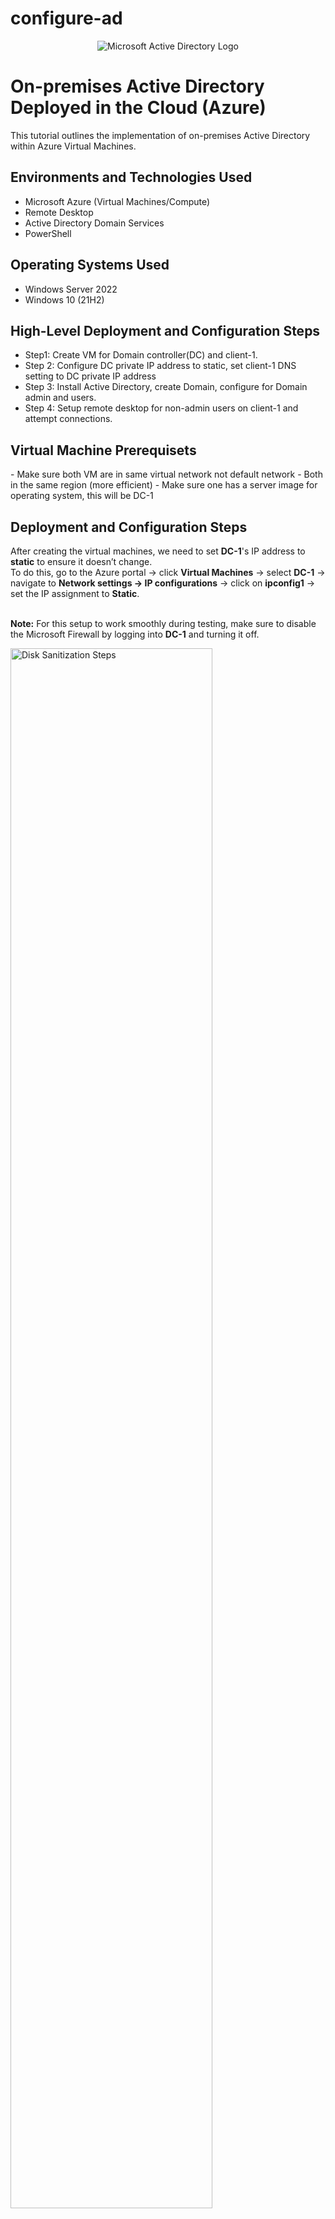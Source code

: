 # configure-ad

<p align="center">
<img src="https://i.imgur.com/pU5A58S.png" alt="Microsoft Active Directory Logo"/>
</p>

<h1>On-premises Active Directory Deployed in the Cloud (Azure)</h1>
This tutorial outlines the implementation of on-premises Active Directory within Azure Virtual Machines.<br />

<h2>Environments and Technologies Used</h2>

- Microsoft Azure (Virtual Machines/Compute)
- Remote Desktop
- Active Directory Domain Services
- PowerShell

<h2>Operating Systems Used </h2>

- Windows Server 2022
- Windows 10 (21H2)

<h2>High-Level Deployment and Configuration Steps</h2>

- Step1: Create VM for Domain controller(DC) and client-1. 
- Step 2: Configure DC private IP address to static, set client-1 DNS setting to DC private IP address
- Step 3: Install Active Directory, create Domain, configure for Domain admin and users.
- Step 4: Setup remote desktop for non-admin users on client-1 and attempt connections.

<h2>Virtual Machine Prerequisets</h2>
- Make sure both VM are in same virtual network not default network
- Both in the same region (more efficient)
- Make sure one has a server image for operating system, this will be DC-1

 
<h2>Deployment and Configuration Steps</h2>

<p>
  After creating the virtual machines, we need to set <strong>DC-1</strong>'s IP address to <strong>static</strong> to ensure it doesn’t change.<br>
  To do this, go to the Azure portal → click <strong>Virtual Machines</strong> → select <strong>DC-1</strong> → navigate to <strong>Network settings → IP configurations</strong> → click on <strong>ipconfig1</strong> → set the IP assignment to <strong>Static</strong>.<br><br>

  <strong>Note:</strong> For this setup to work smoothly during testing, make sure to disable the Microsoft Firewall by logging into <strong>DC-1</strong> and turning it off.
</p>
<p>
<img src="AD-static-dc1.png" height="80%" width="80%" alt="Disk Sanitization Steps"/>
</p>
<br><br>

<p>
  To change the DNS server for <strong>client-1</strong>, go to the <strong>Virtual Machines</strong> section in the Azure portal and select <strong>client-1</strong>.<br>
  From there, navigate to: <strong>Network settings → DNS servers</strong> (under the <em>Settings</em> menu) → choose <strong>Custom</strong> → enter the private IP address of <strong>DC-1</strong>.<br>
  This change will reroute DNS traffic to <strong>DC-1</strong> instead of the default Azure gateway.

  To confirm the DNS configuration, log in to <strong>client-1</strong> and run the following PowerShell commands:<br>
  <code>ipconfig /all</code><br>
  <code>ping 10.0.0.4</code><br>
  These will verify the DNS settings and confirm network connectivity to <strong>DC-1</strong>.
</p>
<p>
<img src="dns-privateIP.png" height="80%" width="80%" alt="Disk Sanitization Steps"/>
</p>
<p>
<img src="dnsPingfromClient1.PNG" height="80%" width="80%" alt="Disk Sanitization Steps"/>
</p>
<br><br>

<p>
  To make <strong>DC-1</strong> a domain controller, open <strong>Server Manager</strong> and click on <strong>Add Roles and Features</strong>.<br>
  Click <strong>Next</strong> through the prompts until you reach the <strong>Server Roles</strong> page (as shown in the first image).<br>
  Select <strong>Active Directory Domain Services</strong>, then continue clicking <strong>Next</strong> until you reach the <strong>Install</strong> option.<br><br>

  Once installation is complete, click the flag icon in the upper-right corner of Server Manager (as shown in image two).<br>
  Select <strong>Promote this server to a domain controller</strong>, then choose <strong>Deployment Configuration → Add a new forest</strong>, and enter your desired root domain name.<br>
  Continue through the wizard and complete the installation.<br><br>

  After installation, the VM will automatically restart. When logging back in, use your domain credentials.<br>
  For example, to log in as user <strong>labuser</strong> within the domain <strong>mydomain.com</strong>, enter: <code>mydomain.com\labuser</code>.
</p>
<p>
<img src="ad-image3.PNG" height="80%" width="80%" alt="Disk Sanitization Steps"/>
</p>
<p>
<img src="ad-image4.PNG" height="80%" width="80%" alt="Disk Sanitization Steps"/>
</p>
<p>
<img src="domainlogin-image5.png" height="80%" width="80%" alt="Disk Sanitization Steps"/>
</p>
<br><br>

<p>
  Now we want to create two folders—one for employees and another for admins—and also create a Domain Admin user.<br><br>

  To create the folders, click the search bar and type <strong>Active Directory Users and Computers</strong>, then open it.<br>
  Right-click on <strong>mydomain.com</strong> → select <strong>New → Organizational Unit</strong> → enter the folder names.<br>
  In this case, create two organizational units: <strong>_EMPLOYEES</strong> and <strong>_ADMINS</strong>.<br><br>

  To create a Domain Admin user:<br>
  Right-click the <strong>_ADMINS</strong> folder → select <strong>New → User</strong> → fill out the user details.<br>
  For this example, we create a user named <strong>jane_admin</strong>. Click <strong>Next</strong>, then set a password when prompted.<br><br>

  Once the user is created, right-click on <strong>jane_admin</strong> → select <strong>Properties</strong> → go to the <strong>Member Of</strong> tab → click <strong>Add</strong> → type <code>Domain Admins</code> → click <strong>Check Names</strong> → then <strong>OK</strong>, <strong>Apply</strong>, and <strong>OK</strong> again.

  Jane_admin is now officially part of the <strong>Domain Admins</strong> group.
</p>
<p>
<img src="ad-image6.PNG" height="80%" width="80%" alt="Disk Sanitization Steps"/>
</p>
<p>
<img src="ad-image7.PNG" height="80%" width="80%" alt="Disk Sanitization Steps"/>
</p>
<p>
<img src="ad-image8.PNG" height="80%" width="80%" alt="Disk Sanitization Steps"/>
</p>
<br><br>

<p>
  The next step is to add <strong>Client-1</strong> to our domain.<br>
  Log in to the VM using your initial user account (in this case, <code>labuser</code>).<br>
  Go to <strong>Settings → Rename this PC (advanced)</strong> → click <strong>Change</strong> → select <strong>Domain</strong> and enter your domain name (e.g., <code>mydomain.com</code>) → click <strong>OK</strong>.

  This process adds <strong>Client-1</strong> to the domain <strong>mydomain.com</strong>.<br>
  To confirm the change, go back to the Domain Controller VM.<br>
  Open <strong>Active Directory Users and Computers</strong> → click on the <strong>Computers</strong> folder → you should see <strong>Client-1</strong> listed there.
</p>
<p>
<img src="ad-image10.png" height="80%" width="80%" alt="Disk Sanitization Steps"/>
</p>
<p>
<img src="ad-image9.png" height="80%" width="80%" alt="Disk Sanitization Steps"/>
</p>
<br><br>

<p>
  In this step, we want to grant remote access to <strong>Client-1</strong> for all users in the domain.<br>
  Log in to <strong>Client-1</strong> as the admin user (e.g., <code>Jane_admin</code>).<br>
  Go to <strong>Settings → Remote Desktop</strong> (found on the right side of the page) → click <strong>Select users that can remotely access this PC</strong> → click <strong>Add</strong> and enter <strong>Domain Users</strong> → click <strong>OK</strong>.<br><br>

  This grants remote desktop access to all domain users. You can now create additional user accounts that will be able to connect to <strong>Client-1</strong> remotely.
</p>
<p>
<img src="ad-image13.PNG" height="80%" width="80%" alt="Disk Sanitization Steps"/>
</p>
<br><br>

<p>
  To create users in bulk, we can use a PowerShell script. Here's how to do it:<br><br>

  Log in to <strong>DC-1</strong> as an admin → open <strong>PowerShell ISE</strong> → go to <strong>File → New</strong> → paste the script into the editor → click <strong>Run Script</strong>.<br><br>

  If executed correctly, the script will generate user accounts. To confirm, open <strong>Active Directory Users and Computers</strong> and navigate to the <strong>_EMPLOYEES</strong> folder — the new accounts should appear there.<br><br>

  <strong>Note:</strong> In this example, the script creates <strong>100 user accounts</strong>, all using the password <code>Password1</code>. The users will be imported into the <strong>_EMPLOYEES</strong> organizational unit, so it's important that this folder exists and is named correctly.<br><br>

  Finally, to verify that the accounts work, try logging into <strong>Client-1</strong> via <strong>Remote Desktop</strong> using one of the new users. For example:<br>
  <strong>Username:</strong> <code>mydomain.com\big.sapir</code><br>
  <strong>Password:</strong> <code>Password1</code>
</p>
<p>
<img src="ad-image14.PNG" height="80%" width="80%" alt="Disk Sanitization Steps"/>
</p>
<p>
<img src="ad-image15.PNG" height="80%" width="80%" alt="Disk Sanitization Steps"/>
</p>
<br><br>


<p>
  <strong>SETTING A GROUP POLICY</strong><br>
  To configure the account lockout policy via Group Policy, open the Group Policy Management Console (GPMC) on the <strong>dc-1</strong> VM.<br>
  Right-click the <strong>Start</strong> button → click <strong>Run</strong> → type <code>gpmc.msc</code> → press <strong>Enter</strong>.<br>

  In the GPMC, right-click your domain (e.g., <strong>mydomain.com</strong>) and select <strong>Edit</strong>.<br>
  Navigate to: <strong>Computer Configuration → Policies → Windows Settings → Security Settings → Account Policies → Account Lockout Policy</strong>.<br>

  Once there, configure the following settings:
</p>

<ul>
  <li><strong>Account lockout duration:</strong> 30 minutes</li>
  <li><strong>Account lockout threshold:</strong> 5 invalid login attempts</li>
  <li><strong>Reset account lockout counter after:</strong> 10 minutes</li>
</ul>
  
<p>
<img src="AccLock-image1.png" height="80%" width="80%" alt="Disk Sanitization Steps"/>
</p>
<p>
<img src="AccLock-image2.png" height="80%" width="80%" alt="Disk Sanitization Steps"/>
</p>

<p>
  Now, for the new settings to apply, you can either wait for Group Policy to propagate automatically or force an update immediately.<br>
  On a client machine, open <strong>Command Prompt</strong> and run: <code>gpupdate /force</code>, then press <strong>Enter</strong>.<br>
  In this case, log in to the <strong>client-1</strong> VM as the admin account: <code>mydomain.com\jane_admin</code>.
</p>
<p>
<img src="AccLock-image3.png" height="80%" width="80%" alt="Disk Sanitization Steps"/>
</p>

<p>
  To verify that the Group Policy is in place, log out of the admin account and attempt to sign in as a regular user.<br>
  Intentionally enter the wrong password <strong>five times</strong> — for example, I used <code>mydomain.com\bagom.mikul</code> with an incorrect password.<br>
  After the fifth failed attempt, the account was locked, confirming that the Group Policy is working as expected.
</p>
<p>
<img src="AccLock-image4.png" height="80%" width="80%" alt="Disk Sanitization Steps"/>
</p>

<p>
  Now we can unlock the account. On the <strong>dc-1</strong> VM, open <strong>Active Directory Users and Computers</strong>.<br>
  Navigate to: <strong>mydomain.com → _EMPLOYEES</strong>, then right-click and select <strong>Find</strong>.<br>
  Type the locked-out username (e.g., <code>bagom.mikul</code>), double-click the account, and check <strong>Unlock Account</strong>.<br>
  The user <code>bagom.mikul</code> is now unlocked.<br><br>

  To reset the password for this account, right-click the user in <strong>Active Directory Users and Computers</strong> and select <strong>Reset Password...</strong>
</p>

<p>
<img src="AccLock-image5.png" height="80%" width="80%" alt="Disk Sanitization Steps"/>
</p>


</p>
